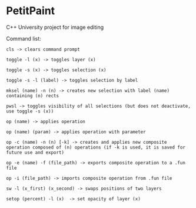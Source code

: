 # PetitPaint
C++ University project for image editing

Command list:

    cls -> clears command prompt
    
    toggle -l (x) -> toggles layer (x)
    
    toggle -s (x) -> toggles selection (x)
    
    toggle -s -l (label) -> toggles selection by label
    
    mksel (name) -n (n) -> creates new selection with label (name) containing (n) rects
    
    pwsl -> toggles visibility of all selections (but does not deactivate, use toggle -s (x))
    
    op (name) -> applies operation
    
    op (name) (param) -> applies operation with parameter
    
    op -c (name) -n (n) [-k] -> creates and applies new composite operation composed of (n) operations (if -k is used, it is saved for future use and export)
    
    op -e (name) -f (file_path) -> exports composite operation to a .fun file
    
    op -i (file_path) -> imports composite operation from .fun file
    
    sw -l (x_first) (x_second) -> swaps positions of two layers

    setop (percent) -l (x)  -> set opacity of layer (x)
